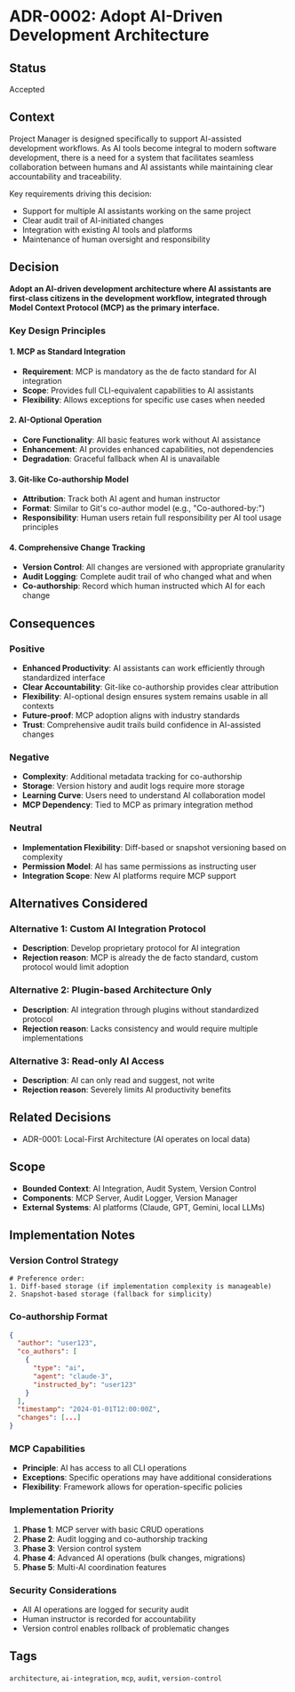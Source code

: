 # ADR-0002: Adopt AI-Driven Development Architecture

## Status
Accepted

## Context
Project Manager is designed specifically to support AI-assisted development workflows. As AI tools become integral to modern software development, there is a need for a system that facilitates seamless collaboration between humans and AI assistants while maintaining clear accountability and traceability.

Key requirements driving this decision:
- Support for multiple AI assistants working on the same project
- Clear audit trail of AI-initiated changes
- Integration with existing AI tools and platforms
- Maintenance of human oversight and responsibility

## Decision
**Adopt an AI-driven development architecture where AI assistants are first-class citizens in the development workflow, integrated through Model Context Protocol (MCP) as the primary interface.**

### Key Design Principles

#### 1. MCP as Standard Integration
- **Requirement**: MCP is mandatory as the de facto standard for AI integration
- **Scope**: Provides full CLI-equivalent capabilities to AI assistants
- **Flexibility**: Allows exceptions for specific use cases when needed

#### 2. AI-Optional Operation
- **Core Functionality**: All basic features work without AI assistance
- **Enhancement**: AI provides enhanced capabilities, not dependencies
- **Degradation**: Graceful fallback when AI is unavailable

#### 3. Git-like Co-authorship Model
- **Attribution**: Track both AI agent and human instructor
- **Format**: Similar to Git's co-author model (e.g., "Co-authored-by:")
- **Responsibility**: Human users retain full responsibility per AI tool usage principles

#### 4. Comprehensive Change Tracking
- **Version Control**: All changes are versioned with appropriate granularity
- **Audit Logging**: Complete audit trail of who changed what and when
- **Co-authorship**: Record which human instructed which AI for each change

## Consequences

### Positive
- **Enhanced Productivity**: AI assistants can work efficiently through standardized interface
- **Clear Accountability**: Git-like co-authorship provides clear attribution
- **Flexibility**: AI-optional design ensures system remains usable in all contexts
- **Future-proof**: MCP adoption aligns with industry standards
- **Trust**: Comprehensive audit trails build confidence in AI-assisted changes

### Negative
- **Complexity**: Additional metadata tracking for co-authorship
- **Storage**: Version history and audit logs require more storage
- **Learning Curve**: Users need to understand AI collaboration model
- **MCP Dependency**: Tied to MCP as primary integration method

### Neutral
- **Implementation Flexibility**: Diff-based or snapshot versioning based on complexity
- **Permission Model**: AI has same permissions as instructing user
- **Integration Scope**: New AI platforms require MCP support

## Alternatives Considered

### Alternative 1: Custom AI Integration Protocol
- **Description**: Develop proprietary protocol for AI integration
- **Rejection reason**: MCP is already the de facto standard, custom protocol would limit adoption

### Alternative 2: Plugin-based Architecture Only
- **Description**: AI integration through plugins without standardized protocol
- **Rejection reason**: Lacks consistency and would require multiple implementations

### Alternative 3: Read-only AI Access
- **Description**: AI can only read and suggest, not write
- **Rejection reason**: Severely limits AI productivity benefits

## Related Decisions
- ADR-0001: Local-First Architecture (AI operates on local data)

## Scope
- **Bounded Context**: AI Integration, Audit System, Version Control
- **Components**: MCP Server, Audit Logger, Version Manager
- **External Systems**: AI platforms (Claude, GPT, Gemini, local LLMs)

## Implementation Notes

### Version Control Strategy
```
# Preference order:
1. Diff-based storage (if implementation complexity is manageable)
2. Snapshot-based storage (fallback for simplicity)
```

### Co-authorship Format
```json
{
  "author": "user123",
  "co_authors": [
    {
      "type": "ai",
      "agent": "claude-3",
      "instructed_by": "user123"
    }
  ],
  "timestamp": "2024-01-01T12:00:00Z",
  "changes": [...]
}
```

### MCP Capabilities
- **Principle**: AI has access to all CLI operations
- **Exceptions**: Specific operations may have additional considerations
- **Flexibility**: Framework allows for operation-specific policies

### Implementation Priority
1. **Phase 1**: MCP server with basic CRUD operations
2. **Phase 2**: Audit logging and co-authorship tracking
3. **Phase 3**: Version control system
4. **Phase 4**: Advanced AI operations (bulk changes, migrations)
5. **Phase 5**: Multi-AI coordination features

### Security Considerations
- All AI operations are logged for security audit
- Human instructor is recorded for accountability
- Version control enables rollback of problematic changes

## Tags
`architecture`, `ai-integration`, `mcp`, `audit`, `version-control`